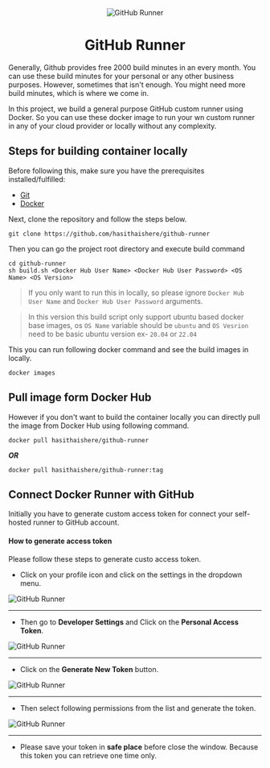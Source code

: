 <div align="center">
  <img src="https://user-images.githubusercontent.com/4580975/194851999-ca3e6db3-c5fa-4b22-b99f-549f4a9a6135.jpg" alt="GitHub Runner"/>
</div>
<h1 align="center">GitHub Runner</h1>

Generally, Github provides free 2000 build minutes in an every month. You can use these build minutes for your personal or any other business purposes. However, sometimes that isn't enough. You might need more build minutes, which is where we come in.

In this project, we build a general purpose GitHub custom runner using Docker. So you can use these docker image to run your wn custom runner in any of your cloud provider or locally without any complexity.

## Steps for building container locally

Before following this, make sure you have the prerequisites installed/fulfilled:

- [Git](https://git-scm.com/downloads)
- [Docker](https://docs.docker.com/get-docker/)

Next, clone the repository and follow the steps below.

```shell
git clone https://github.com/hasithaishere/github-runner
```

Then you can go the project root directory and execute build command

```shell
cd github-runner
sh build.sh <Docker Hub User Name> <Docker Hub User Password> <OS Name> <OS Version>
```

>If you only want to run this in locally, so please ignore `Docker Hub User Name` and `Docker Hub User Password` arguments.

>In this version this build script only support ubuntu based docker base images, os `OS Name` variable should be `ubuntu` and `OS Vesrion` need to be  basic ubuntu version ex- `20.04` or `22.04`

This you can run following docker command and see the build images in locally.

```shell
docker images
```
## Pull image form Docker Hub

However if you don't want to build the container locally you can directly pull the image from Docker Hub using following command.

```shell
docker pull hasithaishere/github-runner
```
_**OR**_
```shell
docker pull hasithaishere/github-runner:tag
```

## Connect Docker Runner with GitHub

Initially you have to generate custom access token for connect your self-hosted runner to GitHub account.

#### How to generate access token

Please follow these steps to generate custo access token.

- Click on your profile icon and click on the settings in the dropdown menu.

<img src="https://user-images.githubusercontent.com/4580975/194856355-7d4bba7e-86a0-4035-99a6-165dc76367e9.gif" alt="GitHub Runner"/>

<hr>

- Then go to **Developer Settings** and Click on the **Personal Access Token**.

<img src="https://user-images.githubusercontent.com/4580975/194856352-e492981d-1fda-4316-ac90-a19aa3624c3a.gif" alt="GitHub Runner"/>

<hr>

- Click on the **Generate New Token** button.

<img src="https://user-images.githubusercontent.com/4580975/194856349-c9268293-0725-4ee3-905d-b55512e74505.png" alt="GitHub Runner"/>

<hr>

- Then select following permissions from the list and generate the token.

<img src="https://user-images.githubusercontent.com/4580975/194856465-13fa5ad3-c0e0-4b75-983f-107229b989ba.gif" alt="GitHub Runner"/>

<hr>

- Please save your token in **safe place** before close the window. Because this token you can retrieve one time only.
